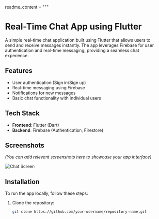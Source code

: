 readme_content = """
# Real-Time Chat App using Flutter

A simple real-time chat application built using Flutter that allows users to send and receive messages instantly. The app leverages Firebase for user authentication and real-time messaging, providing a seamless chat experience.

## Features
- User authentication (Sign in/Sign up)
- Real-time messaging using Firebase
- Notifications for new messages
- Basic chat functionality with individual users

## Tech Stack
- **Frontend**: Flutter (Dart)
- **Backend**: Firebase (Authentication, Firestore)

## Screenshots
*(You can add relevant screenshots here to showcase your app interface)*

![Chat Screen](link_to_image)

## Installation
To run the app locally, follow these steps:

1. Clone the repository:
   ```bash
   git clone https://github.com/your-username/repository-name.git
